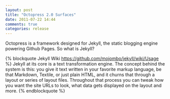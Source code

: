```yaml
---
layout: post
title: "Octopress 2.0 Surfaces"
date: 2011-07-22 14:44
comments: true
categories: release
---
```


Octopress is a framework designed for Jekyll, the static blogging engine powering Github Pages. So what is Jekyll?

{% blockquote Jekyll Wiki https://github.com/mojombo/jekyll/wiki/Usage %}
Jekyll at its core is a text transformation engine. The concept behind the system is this: you give it text written in your favorite markup language, be that Markdown, Textile, or just plain HTML, and it churns that through a layout or series of layout files. Throughout that process you can tweak how you want the site URLs to look, what data gets displayed on the layout and more.
{% endblockquote %}


